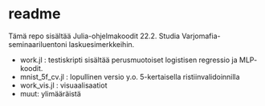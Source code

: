 # readme

Tämä repo sisältää Julia-ohjelmakoodit 22.2. Studia Varjomafia-seminaariluentoni
 laskuesimerkkeihin.

* work.jl : testiskripti sisältää perusmuotoiset logistisen regressio ja MLP-
  koodit.
* mnist_5f_cv.jl : lopullinen versio y.o. 5-kertaisella ristiinvalidoinnilla
* work_vis.jl : visuaalisaatiot
* muut: ylimääräistä
